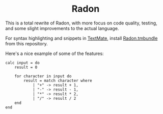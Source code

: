 <h1 align="center">Radon</h1>

This is a total rewrite of Radon, with more focus on code quality, testing, and some slight improvements to the actual language.

For syntax highlighting and snippets in [TextMate](http://macromates.com), install [Radon.tmbundle](Radon.tmbundle) from this repository.

Here's a nice example of some of the features:

```
calc input = do
    result = 0

    for character in input do
		result = match character where
        	| "+" -> result + 1,
        	| "-" -> result - 1,
        	| "*" -> result * 2,
        	| "/" -> result / 2
	end
end
```

